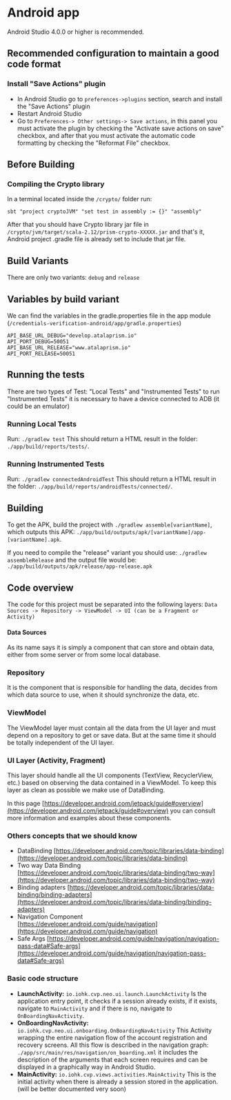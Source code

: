 # Android app
Android Studio 4.0.0 or higher is recommended.

## Recommended configuration to maintain a good code format
### Install "Save Actions" plugin
- In Android Studio go to `preferences->plugins` section, search and install the "Save Actions" plugin
- Restart Android Studio
- Go to `Preferences-> Other settings-> Save actions`, in this panel you must activate the plugin by checking the "Activate save actions on save" checkbox, and after that you must activate the automatic code formatting by checking the "Reformat File" checkbox.

## Before Building
### Compiling the Crypto library
In a terminal located inside the `/crypto/` folder run: 

`sbt "project cryptoJVM" "set test in assembly := {}" "assembly"`

After that you should have Crypto library jar file in `/crypto/jvm/target/scala-2.12/prism-crypto-XXXXX.jar` and that's it, Android project .gradle file is already set to include that jar file.

## Build Variants
There are only two variants: `debug` and `release`

## Variables by build variant
We can find the variables in the gradle.properties file in the app module (`/credentials-verification-android/app/gradle.properties`) 
```
API_BASE_URL_DEBUG="develop.atalaprism.io" 
API_PORT_DEBUG=50051
API_BASE_URL_RELEASE="www.atalaprism.io"
API_PORT_RELEASE=50051
```

## Running the tests

There are two types of Test: "Local Tests" and "Instrumented Tests" to run "Instrumented Tests" it is necessary to have a device connected to ADB (it could be an emulator)

### Running Local Tests
Run: `./gradlew test` This should return a HTML result in the folder: `./app/build/reports/tests/`.

### Running Instrumented Tests
Run: `./gradlew connectedAndroidTest` This should return a HTML result in the folder: `./app/build/reports/androidTests/connected/`.

## Building
To get the APK, build the project with `./gradlew assemble[variantName]`, which outputs this APK: `./app/build/outputs/apk/[variantName]/app-[variantName].apk`. 

If you need to compile the "release" variant you should use: `./gradlew assembleRelease` and the output file would be: `./app/build/outputs/apk/release/app-release.apk`

## Code overview
The code for this project must be separated into the following layers: `Data Sources -> Repository -> ViewModel -> UI (can be a Fragment or Activity)`

#### Data Sources
As its name says it is simply a component that can store and obtain data, either from some server or from some local database.

### Repository 
It is the component that is responsible for handling the data, decides from which data source to use, when it should synchronize the data, etc.

### ViewModel 
The ViewModel layer must contain all the data from the UI layer and must depend on a repository to get or save data. But at the same time it should be totally independent of the UI layer.

### UI Layer (Activity, Fragment)
This layer should handle all the UI components (TextView, RecyclerView, etc.) based on observing the data contained in a ViewModel. To keep this layer as clean as possible we make use of DataBinding.

In this page [https://developer.android.com/jetpack/guide#overview](https://developer.android.com/jetpack/guide#overview) you can consult more information and examples about these components. 

### Others concepts that we should know

- DataBinding [https://developer.android.com/topic/libraries/data-binding](https://developer.android.com/topic/libraries/data-binding)
- Two way Data Binding [https://developer.android.com/topic/libraries/data-binding/two-way](https://developer.android.com/topic/libraries/data-binding/two-way)
- Binding adapters [https://developer.android.com/topic/libraries/data-binding/binding-adapters](https://developer.android.com/topic/libraries/data-binding/binding-adapters)
- Navigation Component [https://developer.android.com/guide/navigation](https://developer.android.com/guide/navigation)
- Safe Args [https://developer.android.com/guide/navigation/navigation-pass-data#Safe-args](https://developer.android.com/guide/navigation/navigation-pass-data#Safe-args)

### Basic code structure

- **LaunchActivity:** `io.iohk.cvp.neo.ui.launch.LaunchActivity` Is the application entry point, it checks if a session already exists, if it exists, navigate to `MainActivity` and if there is no, navigate to `OnBoardingNavActivity`.
- **OnBoardingNavActivity:** `io.iohk.cvp.neo.ui.onboarding.OnBoardingNavActivity` This Activity wrapping the entire navigation flow of the account registration and recovery screens. All this flow is described in the navigation graph: `./app/src/main/res/navigation/on_boarding.xml` it includes the description of the arguments that each screen requires and can be displayed in a graphically way in Android Studio.
- **MainActivity:** `io.iohk.cvp.views.activities.MainActivity` This is the initial activity when there is already a session stored in the application. (will be better documented very soon)
